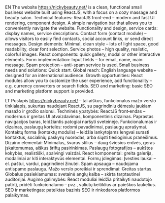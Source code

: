 EN
The website https://nickybeauty.net/ is a clean, functional small business website built using ReactJS, with a focus on a cozy massage and beauty salon.
Technical features: ReactJS front-end – modern and fast UI rendering, component design.
A simple navigation bar that allows you to conveniently navigate the website.
Functionality and design, service cards: display names, service descriptions.
Contact form (contact module) – allows visitors to easily find contacts, social account links, or send direct messages.
Design elements: Minimal, clean style – lots of light space, good readability, clear font selection.
Service photos – high quality, realistic, colorful images.
React components: quick gallery, modal or other interactive elements.
Form implementation: Input fields – for email, name, main message.
Spam protection – anti-spam service is used.
Small business needs and solutions: Quick start.
Global reach: English language website – designed for an international audience.
Growth opportunities: React modules allow you to customize the user experience, add functionality – e.g. currency converters or search fields.
SEO and marketing: basic SEO and marketing platform support is provided.

LT
Puslapis https://nickybeauty.net/ – tai aiškus, funkcionalus mažo verslo tinklalapis, sukurtas naudojant ReactJS, su pagrindiniu dėmesiu jaukiam masažo ir grožio salonui. 
Techninės ypatybės: ReactJS front‑endas – modernus ir greitas UI atvaizdavimas, komponentinis dizainas.
Paprastas navigacijos baras, leidžiantis patogiai naršyti sveteinėje. 
Funkcionalumas ir dizainas, paslaugų kortelės: rodomi pavadinimai, paslaugų aprašymai.
Kontaktų forma (kontaktų modulis) – leidžia lankytojams lengvai surasti kontaktus, socialinių paskyrų nuorodas, arba siųsti tiesioginius pranešimus.
Dizaino elementai: Minimalus, švarus stilius – daug šviesios erdvės, geras įskaitomumas, aiškus šriftų pasirinkimas.
Paslaugų fotografijos – aukštos kokybės, realistiški, spalvingi vaizdai.
React komponentai: greita galerija, modaliniai ar kiti interaktyvūs elementai.
Formų įdiegimas: Įvesties laukai – el. paštui, vardui, pagrindinei žinutei.
Spam apsauga – naudojama antispamo paslauga.
Mažo verslo poreikiai ir sprendimai: Greitas startas.
Globalus pasiekiamumas: svetainė anglų kalba – skirta tarptautinei auditorijai.
Augimo galimybės: React moduliai leidžia pritaikyti naudotojo patirtį, pridėti funkcionalumo – pvz., valiutų keitiklius ar paieškos laukelius.
SEO ir marketingas: pateiktas bazinis SEO ir rinkodaros platformos palaikymas.
